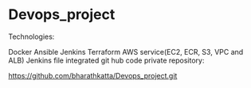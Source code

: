 # Devops_project
Technologies:

Docker
Ansible
Jenkins
Terraform
AWS service(EC2, ECR, S3, VPC and ALB)
Jenkins file integrated git hub code private repository:

https://github.com/bharathkatta/Devops_project.git
